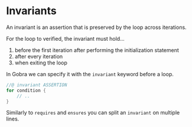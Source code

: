 # Invariants

An invariant is an assertion that is preserved by the loop across iterations.

For the loop to verified, the invariant must hold...
1. before the first iteration after performing the initialization statement
2. after every iteration
3. when exiting the loop

In Gobra we can specify it with the `invariant` keyword before a loop.
``` go
//@ invariant ASSERTION
for condition {
	// ..
}
```

Similarly to `requires` and `ensures` you can split an `invariant` on multiple lines.

<!--
``` gobra
decreases
pure func isSorted(arr [N]int) (ghost res bool) {
	return forall j, k int :: 0 <= j && j < k && k < N ==> arr[j] <= arr[k]
}
const N = 100
func client() {
	var arr [N]int
	{
		i := 0

		assert forall j int :: 0 <= j && j < i ==> arr[j] == j

		invariant 0 <= i && i <= len(arr)
		invariant forall j int :: 0 <= j && j < i ==> arr[j] == j
		for ; i < N; i++ {
			// arr[i] = 2*i + 1 // Expression may cause integer overflow.
			arr[i] = i
			assert forall j int :: 0 <= j && j < i ==> arr[j] == j
		}
		assert forall j int :: 0 <= j && j < i ==> arr[j] == j
		assert i == len(arr)
	}
	assert forall j int :: 0 <= j && j < len(arr) ==> arr[j] == j
	assert isSorted(arr)
}
``` 
-->

